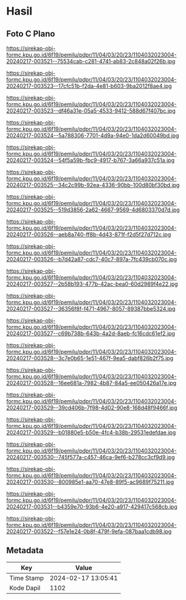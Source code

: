 # Hasil

## Foto C Plano

https://sirekap-obj-formc.kpu.go.id/6f19/pemilu/pdpr/11/04/03/20/23/1104032023004-20240217-003521--75534cab-c281-4741-ab83-2c848a02f26b.jpg

https://sirekap-obj-formc.kpu.go.id/6f19/pemilu/pdpr/11/04/03/20/23/1104032023004-20240217-003523--17cfc51b-f2da-4e81-b603-9ba2012f8ae4.jpg

https://sirekap-obj-formc.kpu.go.id/6f19/pemilu/pdpr/11/04/03/20/23/1104032023004-20240217-003523--df46a31e-05a5-4533-9412-588d67f407bc.jpg

https://sirekap-obj-formc.kpu.go.id/6f19/pemilu/pdpr/11/04/03/20/23/1104032023004-20240217-003524--5a788306-7701-4d9a-94e0-1da2d60049bd.jpg

https://sirekap-obj-formc.kpu.go.id/6f19/pemilu/pdpr/11/04/03/20/23/1104032023004-20240217-003524--54f5a59b-fbc9-4917-b767-3a66a937c51a.jpg

https://sirekap-obj-formc.kpu.go.id/6f19/pemilu/pdpr/11/04/03/20/23/1104032023004-20240217-003525--34c2c99b-92ea-4336-90bb-100d80bf30bd.jpg

https://sirekap-obj-formc.kpu.go.id/6f19/pemilu/pdpr/11/04/03/20/23/1104032023004-20240217-003525--519d3856-2a62-4667-9569-4d6803370d7d.jpg

https://sirekap-obj-formc.kpu.go.id/6f19/pemilu/pdpr/11/04/03/20/23/1104032023004-20240217-003526--aeb8a740-ff8b-4d43-871f-f2d5f27d712c.jpg

https://sirekap-obj-formc.kpu.go.id/6f19/pemilu/pdpr/11/04/03/20/23/1104032023004-20240217-003526--b7d42a87-cdc7-40c7-897a-7fc439cb070c.jpg

https://sirekap-obj-formc.kpu.go.id/6f19/pemilu/pdpr/11/04/03/20/23/1104032023004-20240217-003527--2b58b193-477b-42ac-bea0-60d2989f4e22.jpg

https://sirekap-obj-formc.kpu.go.id/6f19/pemilu/pdpr/11/04/03/20/23/1104032023004-20240217-003527--36356f8f-f471-4967-8057-89387bbe5324.jpg

https://sirekap-obj-formc.kpu.go.id/6f19/pemilu/pdpr/11/04/03/20/23/1104032023004-20240217-003527--c69b738b-643b-4a2d-8aeb-fc16cdc61ef2.jpg

https://sirekap-obj-formc.kpu.go.id/6f19/pemilu/pdpr/11/04/03/20/23/1104032023004-20240217-003528--3c7e0b65-1e51-467f-9ea5-dabf826b2f75.jpg

https://sirekap-obj-formc.kpu.go.id/6f19/pemilu/pdpr/11/04/03/20/23/1104032023004-20240217-003528--16ee681a-7982-4b87-84a5-ee050426a17e.jpg

https://sirekap-obj-formc.kpu.go.id/6f19/pemilu/pdpr/11/04/03/20/23/1104032023004-20240217-003529--39cd406b-7f98-4d02-90e8-168d48f9466f.jpg

https://sirekap-obj-formc.kpu.go.id/6f19/pemilu/pdpr/11/04/03/20/23/1104032023004-20240217-003529--b01880e5-b50e-4fc4-b38b-29531edefdae.jpg

https://sirekap-obj-formc.kpu.go.id/6f19/pemilu/pdpr/11/04/03/20/23/1104032023004-20240217-003530--745f577a-c457-46ca-9ef6-b278cc3cf9d9.jpg

https://sirekap-obj-formc.kpu.go.id/6f19/pemilu/pdpr/11/04/03/20/23/1104032023004-20240217-003530--800985e1-aa70-47e8-89f5-ac9689f75211.jpg

https://sirekap-obj-formc.kpu.go.id/6f19/pemilu/pdpr/11/04/03/20/23/1104032023004-20240217-003531--b4359e70-93b6-4e20-a917-429417c568cb.jpg

https://sirekap-obj-formc.kpu.go.id/6f19/pemilu/pdpr/11/04/03/20/23/1104032023004-20240217-003522--f57e1e24-0b8f-479f-9efa-087baa1cdb98.jpg


## Metadata

| Key        | Value               |
| ---------- | ------------------- |
| Time Stamp | 2024-02-17 13:05:41 |
| Kode Dapil | 1102                |



